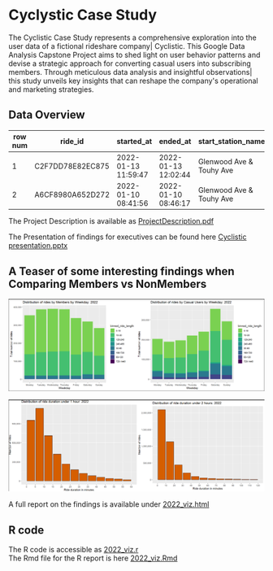 # Cyclystic Case Study

The Cyclistic Case Study represents a comprehensive exploration into the user data of a fictional rideshare company| Cyclistic. This Google Data Analysis Capstone Project aims to shed light on user behavior patterns and devise a strategic approach for converting casual users into subscribing members. Through meticulous data analysis and insightful observations| this study unveils key insights that can reshape the company's operational and marketing strategies.

## Data Overview

| row num | ride_id          | started_at        | ended_at          | start_station_name       | end_station_name     | member_casual | day_of_week  |
| ---     | ---              | ---               | ---               | ---                      | ---                  | ---           | ---          |
| 1       | C2F7DD78E82EC875 |2022-01-13 11:59:47|2022-01-13 12:02:44| Glenwood Ave & Touhy Ave | Clark St & Touhy Ave | casual        | Thursday     |
| 2       | A6CF8980A652D272 |2022-01-10 08:41:56|2022-01-10 08:46:17| Glenwood Ave & Touhy Ave | Clark St & Touhy Ave | casual        | Monday       |

The Project Description is available as [ProjectDescription.pdf](https://github.com/AlexanderFastner/Cyclystic_Case_Study/blob/main/ProjectDescription.pdf)  

The Presentation of findings for executives can be found here [Cyclistic presentation.pptx](https://github.com/AlexanderFastner/Cyclystic_Case_Study/blob/main/Cyclistic-presentation.pptx)  

## A Teaser of some interesting findings when Comparing Members vs NonMembers  

![Usage by Weekday](https://github.com/AlexanderFastner/Cyclystic_Case_Study/blob/main/Images/compared_stacked_bar.png)  

![Ride Duration](https://github.com/AlexanderFastner/Cyclystic_Case_Study/blob/main/Images/ride_duration_distribution.png)  

A full report on the findings is available under [2022_viz.html](https://github.com/AlexanderFastner/Cyclystic_Case_Study/blob/main/2022_viz.html)

## R code  
The R code is accessible as [2022_viz.r](https://github.com/AlexanderFastner/Cyclystic_Case_Study/blob/main/2022_viz.r)  
The Rmd file for the R report is here [2022_viz.Rmd](https://github.com/AlexanderFastner/Cyclystic_Case_Study/blob/main/2022_viz.Rmd)  
